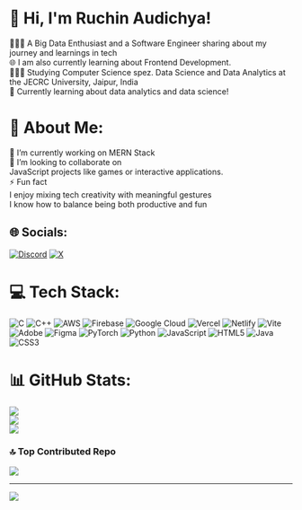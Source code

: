 # 👋 Hi, I'm Ruchin Audichya!
👩🏻‍💻 A Big Data Enthusiast and a Software Engineer sharing about my journey and learnings in tech<br/>
🌐 I am also currently learning about Frontend Development.<br/>
👩🏻‍🎓 Studying Computer Science spez. Data Science and Data Analytics at the JECRC University, Jaipur, India <br/>
💭 Currently learning about data analytics and data science!<br/>

# 💫 About Me:
🔭 I’m currently working on MERN Stack<br>🤝 I’m looking to collaborate on<br>JavaScript projects like games or interactive applications.<br>⚡ Fun fact<br>I enjoy mixing tech creativity with meaningful gestures<br>I know how to balance being both productive and fun<br>


## 🌐 Socials:
[![Discord](https://img.shields.io/badge/Discord-%237289DA.svg?logo=discord&logoColor=white)](https://discord.gg/ruchinaudichya) [![X](https://img.shields.io/badge/X-black.svg?logo=X&logoColor=white)](https://x.com/Ruchin268) 

# 💻 Tech Stack:
![C](https://img.shields.io/badge/c-%2300599C.svg?style=for-the-badge&logo=c&logoColor=white) ![C++](https://img.shields.io/badge/c++-%2300599C.svg?style=for-the-badge&logo=c%2B%2B&logoColor=white) ![AWS](https://img.shields.io/badge/AWS-%23FF9900.svg?style=for-the-badge&logo=amazon-aws&logoColor=white) ![Firebase](https://img.shields.io/badge/firebase-%23039BE5.svg?style=for-the-badge&logo=firebase) ![Google Cloud](https://img.shields.io/badge/GoogleCloud-%234285F4.svg?style=for-the-badge&logo=google-cloud&logoColor=white) ![Vercel](https://img.shields.io/badge/vercel-%23000000.svg?style=for-the-badge&logo=vercel&logoColor=white) ![Netlify](https://img.shields.io/badge/netlify-%23000000.svg?style=for-the-badge&logo=netlify&logoColor=#00C7B7) ![Vite](https://img.shields.io/badge/vite-%23646CFF.svg?style=for-the-badge&logo=vite&logoColor=white) ![Adobe](https://img.shields.io/badge/adobe-%23FF0000.svg?style=for-the-badge&logo=adobe&logoColor=white) ![Figma](https://img.shields.io/badge/figma-%23F24E1E.svg?style=for-the-badge&logo=figma&logoColor=white) ![PyTorch](https://img.shields.io/badge/PyTorch-%23EE4C2C.svg?style=for-the-badge&logo=PyTorch&logoColor=white) ![Python](https://img.shields.io/badge/python-3670A0?style=for-the-badge&logo=python&logoColor=ffdd54) ![JavaScript](https://img.shields.io/badge/javascript-%23323330.svg?style=for-the-badge&logo=javascript&logoColor=%23F7DF1E) ![HTML5](https://img.shields.io/badge/html5-%23E34F26.svg?style=for-the-badge&logo=html5&logoColor=white) ![Java](https://img.shields.io/badge/java-%23ED8B00.svg?style=for-the-badge&logo=openjdk&logoColor=white) ![CSS3](https://img.shields.io/badge/css3-%231572B6.svg?style=for-the-badge&logo=css3&logoColor=white)
# 📊 GitHub Stats:
![](https://github-readme-stats.vercel.app/api?username=Ruchin-Audichya&theme=dark&hide_border=false&include_all_commits=false&count_private=false)<br/>
![](https://github-readme-streak-stats.herokuapp.com/?user=Ruchin-Audichya&theme=dark&hide_border=false)<br/>
![](https://github-readme-stats.vercel.app/api/top-langs/?username=Ruchin-Audichya&theme=dark&hide_border=false&include_all_commits=false&count_private=false&layout=compact)

### 🔝 Top Contributed Repo
![](https://github-contributor-stats.vercel.app/api?username=Ruchin-Audichya&limit=5&theme=dark&combine_all_yearly_contributions=true)

---
[![](https://visitcount.itsvg.in/api?id=Ruchin-Audichya&icon=0&color=0)](https://visitcount.itsvg.in)

<!-- Proudly created with GPRM ( https://gprm.itsvg.in ) -->
